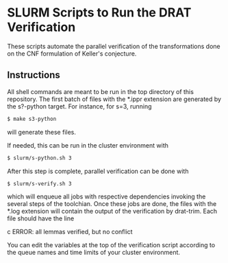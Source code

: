 # SLURM Scripts to Run the DRAT Verification
These scripts automate the parallel verification of the
transformations done on the CNF formulation of Keller's conjecture.

## Instructions

All shell commands are meant to be run in the top directory of this
repository. The first batch of files with the *.ippr extension are
generated by the s?-python target. For instance, for s=3, running

```bash
$ make s3-python
```

will generate these files.

If needed, this can be run in the cluster environment with

```bash
$ slurm/s-python.sh 3
```

After this step is complete, parallel verification can be done with

```bash
$ slurm/s-verify.sh 3
```

which will enqueue all jobs with respective dependencies invoking the
several steps of the toolchian. Once these jobs are done, the files
with the *.log extension will contain the output of the verification
by drat-trim. Each file should have the line

c ERROR: all lemmas verified, but no conflict

You can edit the variables at the top of the verification script
according to the queue names and time limits of your cluster
environment.
